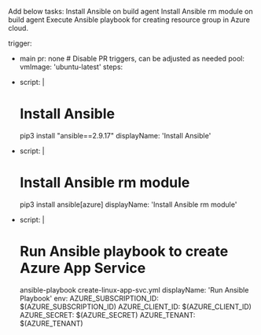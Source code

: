 Add below tasks:
Install Ansible on build agent
Install Ansible rm module on build agent
Execute Ansible playbook for creating resource group in Azure cloud.


trigger:
- main
pr: none  # Disable PR triggers, can be adjusted as needed
pool:
  vmImage: 'ubuntu-latest'
steps:
- script: |
    # Install Ansible
    pip3 install "ansible==2.9.17"
  displayName: 'Install Ansible'
  
- script: |
    # Install Ansible rm module
    pip3 install ansible[azure]
  displayName: 'Install Ansible rm module'
  
- script: |
    # Run Ansible playbook to create Azure App Service
    ansible-playbook create-linux-app-svc.yml
  displayName: 'Run Ansible Playbook'
  env:
    AZURE_SUBSCRIPTION_ID: $(AZURE_SUBSCRIPTION_ID)
    AZURE_CLIENT_ID: $(AZURE_CLIENT_ID)
    AZURE_SECRET: $(AZURE_SECRET) 
    AZURE_TENANT: $(AZURE_TENANT) 
